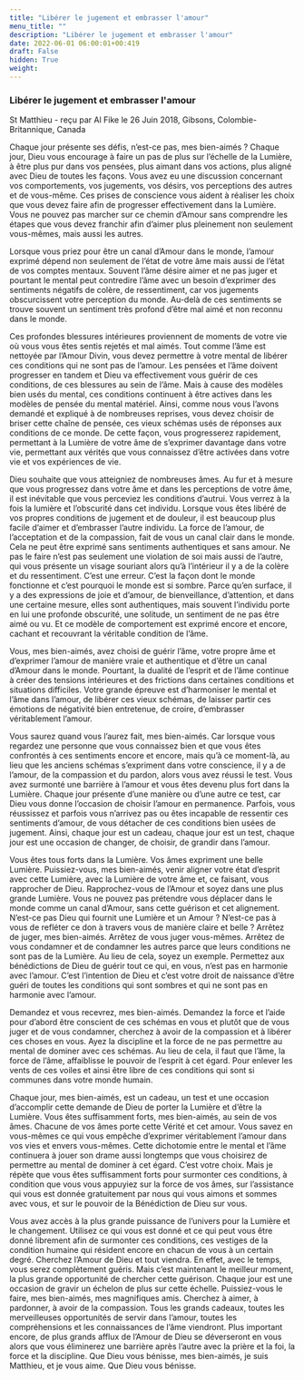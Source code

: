 ```yaml
---
title: "Libérer le jugement et embrasser l'amour"
menu_title: ""
description: "Libérer le jugement et embrasser l'amour"
date: 2022-06-01 06:00:01+00:419
draft: False
hidden: True
weight:
---
```

### Libérer le jugement et embrasser l'amour

St Matthieu - reçu par Al Fike le 26 Juin 2018, Gibsons, Colombie-Britannique, Canada

Chaque jour présente ses défis, n’est-ce pas, mes bien-aimés ? Chaque jour, Dieu vous encourage à faire un pas de plus sur l’échelle de la Lumière, à être plus pur dans vos pensées, plus aimant dans vos actions, plus aligné avec Dieu de toutes les façons. Vous avez eu une discussion concernant vos comportements, vos jugements, vos désirs, vos perceptions des autres et de vous-même. Ces prises de conscience vous aident à réaliser les choix que vous devez faire afin de progresser effectivement dans la Lumière. Vous ne pouvez pas marcher sur ce chemin d’Amour sans comprendre les étapes que vous devez franchir afin d’aimer plus pleinement non seulement vous-mêmes, mais aussi les autres.

Lorsque vous priez pour être un canal d’Amour dans le monde, l’amour exprimé dépend non seulement de l’état de votre âme mais aussi de l’état de vos comptes mentaux. Souvent l’âme désire aimer et ne pas juger et pourtant le mental peut contredire l’âme avec un besoin d’exprimer des sentiments négatifs de colère, de ressentiment, car vos jugements obscurcissent votre perception du monde. Au-delà de ces sentiments se trouve souvent un sentiment très profond d’être mal aimé et non reconnu dans le monde.

Ces profondes blessures intérieures proviennent de moments de votre vie où vous vous êtes sentis rejetés et mal aimés. Tout comme l’âme est nettoyée par l’Amour Divin, vous devez permettre à votre mental de libérer ces conditions qui ne sont pas de l’amour. Les pensées et l’âme doivent progresser en tandem et Dieu va effectivement vous guérir de ces conditions, de ces blessures au sein de l’âme. Mais à cause des modèles bien usés du mental, ces conditions continuent à être actives dans les modèles de pensée du mental matériel. Ainsi, comme nous vous l’avons demandé et expliqué à de nombreuses reprises, vous devez choisir de briser cette chaîne de pensée, ces vieux schémas usés de réponses aux conditions de ce monde. De cette façon, vous progresserez rapidement, permettant à la Lumière de votre âme de s’exprimer davantage dans votre vie, permettant aux vérités que vous connaissez d’être activées dans votre vie et vos expériences de vie.

Dieu souhaite que vous atteigniez de nombreuses âmes. Au fur et à mesure que vous progressez dans votre âme et dans les perceptions de votre âme, il est inévitable que vous perceviez les conditions d’autrui. Vous verrez à la fois la lumière et l’obscurité dans cet individu. Lorsque vous êtes libéré de vos propres conditions de jugement et de douleur, il est beaucoup plus facile d’aimer et d’embrasser l’autre individu. La force de l’amour, de l’acceptation et de la compassion, fait de vous un canal clair dans le monde. Cela ne peut être exprimé sans sentiments authentiques et sans amour. Ne pas le faire n’est pas seulement une violation de soi mais aussi de l’autre, qui vous présente un visage souriant alors qu’à l’intérieur il y a de la colère et du ressentiment. C’est une erreur. C’est la façon dont le monde fonctionne et c’est pourquoi le monde est si sombre. Parce qu’en surface, il y a des expressions de joie et d’amour, de bienveillance, d’attention, et dans une certaine mesure, elles sont authentiques, mais souvent l’individu porte en lui une profonde obscurité, une solitude, un sentiment de ne pas être aimé ou vu. Et ce modèle de comportement est exprimé encore et encore, cachant et recouvrant la véritable condition de l’âme.

Vous, mes bien-aimés, avez choisi de guérir l’âme, votre propre âme et d’exprimer l’amour de manière vraie et authentique et d’être un canal d’Amour dans le monde. Pourtant, la dualité de l’esprit et de l’âme continue à créer des tensions intérieures et des frictions dans certaines conditions et situations difficiles. Votre grande épreuve est d’harmoniser le mental et l’âme dans l’amour, de libérer ces vieux schémas, de laisser partir ces émotions de négativité bien entretenue, de croire, d’embrasser véritablement l’amour.

Vous saurez quand vous l’aurez fait, mes bien-aimés. Car lorsque vous regardez une personne que vous connaissez bien et que vous êtes confrontés à ces sentiments encore et encore, mais qu’à ce moment-là, au lieu que les anciens schémas s’expriment dans votre conscience, il y a de l’amour, de la compassion et du pardon, alors vous avez réussi le test. Vous avez surmonté une barrière à l’amour et vous êtes devenu plus fort dans la Lumière. Chaque jour présente d’une manière ou d’une autre ce test, car Dieu vous donne l’occasion de choisir l’amour en permanence. Parfois, vous réussissez et parfois vous n’arrivez pas ou êtes incapable de ressentir ces sentiments d’amour, de vous détacher de ces conditions bien usées de jugement. Ainsi, chaque jour est un cadeau, chaque jour est un test, chaque jour est une occasion de changer, de choisir, de grandir dans l’amour.

Vous êtes tous forts dans la Lumière. Vos âmes expriment une belle Lumière. Puissiez-vous, mes bien-aimés, venir aligner votre état d’esprit avec cette Lumière, avec la Lumière de votre âme et, ce faisant, vous rapprocher de Dieu. Rapprochez-vous de l’Amour et soyez dans une plus grande Lumière. Vous ne pouvez pas prétendre vous déplacer dans le monde comme un canal d’Amour, sans cette guérison et cet alignement. N’est-ce pas Dieu qui fournit une Lumière et un Amour ? N’est-ce pas à vous de refléter ce don à travers vous de manière claire et belle ? Arrêtez de juger, mes bien-aimés. Arrêtez de vous juger vous-mêmes. Arrêtez de vous condamner et de condamner les autres parce que leurs conditions ne sont pas de la Lumière. Au lieu de cela, soyez un exemple. Permettez aux bénédictions de Dieu de guérir tout ce qui, en vous, n’est pas en harmonie avec l’amour. C’est l’intention de Dieu et c’est votre droit de naissance d’être guéri de toutes les conditions qui sont sombres et qui ne sont pas en harmonie avec l’amour.

Demandez et vous recevrez, mes bien-aimés. Demandez la force et l’aide pour d’abord être conscient de ces schémas en vous et plutôt que de vous juger et de vous condamner, cherchez à avoir de la compassion et à libérer ces choses en vous. Ayez la discipline et la force de ne pas permettre au mental de dominer avec ces schémas. Au lieu de cela, il faut que l’âme, la force de l’âme, affaiblisse le pouvoir de l’esprit à cet égard. Pour enlever les vents de ces voiles et ainsi être libre de ces conditions qui sont si communes dans votre monde humain.

Chaque jour, mes bien-aimés, est un cadeau, un test et une occasion d’accomplir cette demande de Dieu de porter la Lumière et d’être la Lumière. Vous êtes suffisamment forts, mes bien-aimés, au sein de vos âmes. Chacune de vos âmes porte cette Vérité et cet amour. Vous savez en vous-mêmes ce qui vous empêche d’exprimer véritablement l’amour dans vos vies et envers vous-mêmes. Cette dichotomie entre le mental et l’âme continuera à jouer son drame aussi longtemps que vous choisirez de permettre au mental de dominer à cet égard. C’est votre choix. Mais je répète que vous êtes suffisamment forts pour surmonter ces conditions, à condition que vous vous appuyiez sur la force de vos âmes, sur l’assistance qui vous est donnée gratuitement par nous qui vous aimons et sommes avec vous, et sur le pouvoir de la Bénédiction de Dieu sur vous.

Vous avez accès à la plus grande puissance de l’univers pour la Lumière et le changement. Utilisez ce qui vous est donné et ce qui peut vous être donné librement afin de surmonter ces conditions, ces vestiges de la condition humaine qui résident encore en chacun de vous à un certain degré. Cherchez l’Amour de Dieu et tout viendra. En effet, avec le temps, vous serez complètement guéris. Mais c’est maintenant le meilleur moment, la plus grande opportunité de chercher cette guérison. Chaque jour est une occasion de gravir un échelon de plus sur cette échelle. Puissiez-vous le faire, mes bien-aimés, mes magnifiques amis. Cherchez à aimer, à pardonner, à avoir de la compassion. Tous les grands cadeaux, toutes les merveilleuses opportunités de servir dans l’amour, toutes les compréhensions et les connaissances de l’âme viendront. Plus important encore, de plus grands afflux de l’Amour de Dieu se déverseront en vous alors que vous éliminerez une barrière après l’autre avec la prière et la foi, la force et la discipline. Que Dieu vous bénisse, mes bien-aimés, je suis Matthieu, et je vous aime. Que Dieu vous bénisse.





